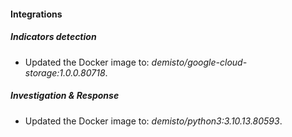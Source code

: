 #### Integrations

##### Indicators detection

- Updated the Docker image to: *demisto/google-cloud-storage:1.0.0.80718*.

##### Investigation & Response

- Updated the Docker image to: *demisto/python3:3.10.13.80593*.
